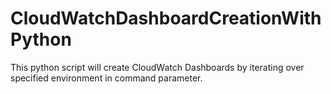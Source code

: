 # CloudWatchDashboardCreationWithPython
This python script will create CloudWatch Dashboards by iterating over specified environment in command parameter.
